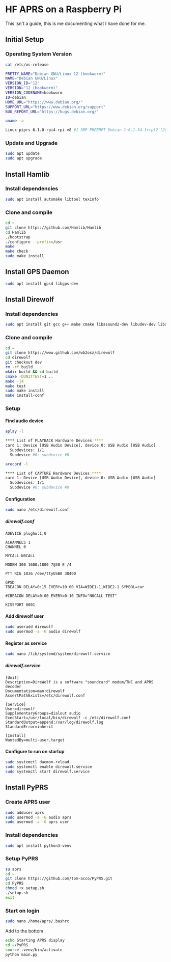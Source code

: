 # HF APRS on a Raspberry Pi
This isn't a guide, this is me documenting what I have done for me.

## Initial Setup

### Operating System Version

```bash
cat /etc/os-release

PRETTY_NAME="Debian GNU/Linux 12 (bookworm)"
NAME="Debian GNU/Linux"
VERSION_ID="12"
VERSION="12 (bookworm)"
VERSION_CODENAME=bookworm
ID=debian
HOME_URL="https://www.debian.org/"
SUPPORT_URL="https://www.debian.org/support"
BUG_REPORT_URL="https://bugs.debian.org/"
```

```bash
uname -a

Linux piprs 6.1.0-rpi4-rpi-v8 #1 SMP PREEMPT Debian 1:6.1.54-1+rpt2 (2023-10-05) aarch64 GNU/Linux
```

### Update and Upgrade

```bash
sudo apt update
sudo apt upgrade
```

## Install Hamlib

### Install dependencies

```bash
sudo apt install automake libtool texinfo
```

### Clone and compile

```bash
cd ~
git clone https://github.com/Hamlib/Hamlib
cd Hamlib
./bootstrap
./configure --prefix=/usr
make
make check
sudo make install
```

## Install GPS Daemon

```bash
sudo apt install gpsd libgps-dev
```

## Install Direwolf

### Install dependencies

```bash
sudo apt install git gcc g++ make cmake libasound2-dev libudev-dev libavahi-client-dev
```

### Clone and compile

```bash
cd ~
git clone https://www.github.com/wb2osz/direwolf
cd direwolf
git checkout dev
rm -rf build
mkdir build && cd build
cmake -DUNITTEST=1 ..
make -j4
make test
sudo make install
make install-conf
```

### Setup

#### Find audio device

```bash
aplay -l

**** List of PLAYBACK Hardware Devices ****
card 1: Device [USB Audio Device], device 0: USB Audio [USB Audio]
  Subdevices: 1/1
  Subdevice #0: subdevice #0
```

```bash
arecord -l

**** List of CAPTURE Hardware Devices ****
card 1: Device [USB Audio Device], device 0: USB Audio [USB Audio]
  Subdevices: 1/1
  Subdevice #0: subdevice #0
```


#### Configuration

```bash
sudo nano /etc/direwolf.conf
```

##### direwolf.conf

```
ADEVICE plughw:1,0

ACHANNELS 1
CHANNEL 0

MYCALL N0CALL

MODEM 300 1600:1800 7@30 E /4

PTT RIG 1036 /dev/ttyUSB0 38400

GPSD
TBEACON DELAY=0:15 EVERY=10:00 VIA=WIDE1-1,WIDE2-1 SYMBOL=car

#CBEACON DELAY=0:00 EVERY=0:10 INFO="N0CALL TEST"

KISSPORT 8001
```

#### Add direwolf user
```bash
sudo useradd direwolf
sudo usermod -a -G audio direwolf
```

#### Register as service

```bash
sudo nano /lib/systemd/system/direwolf.service
```

##### direwolf.service
```
[Unit]
Description=DireWolf is a software "soundcard" modem/TNC and APRS decoder
Documentation=man:direwolf
AssertPathExists=/etc/direwolf.conf

[Service]
User=direwolf
SupplementaryGroups=dialout audio
ExecStart=/usr/local/bin/direwolf -c /etc/direwolf.conf
StandardOutput=append:/var/log/direwolf.log
StandardError=inherit

[Install]
WantedBy=multi-user.target
```

#### Configure to run on startup

```bash
sudo systemctl daemon-reload
sudo systemctl enable direwolf.service
sudo systemctl start direwolf.service
```

## Install PyPRS
### Create APRS user
```bash
sudo adduser aprs
sudo usermod -a -G audio aprs
sudo usermod -a -G aprs user
```

### Install dependencies
```bash
sudo apt install python3-venv
```

### Setup PyPRS
```bash
su aprs
cd ~
git clone https://github.com/tom-acco/PyPRS.git
cd PyPRS
chmod +x setup.sh
./setup.sh
exit
```

### Start on login
```bash
sudo nano /home/aprs/.bashrc
```

Add to the bottom
```bash
echo Starting APRS display
cd ~/PyPRS
source .venv/bin/activate
python main.py
```